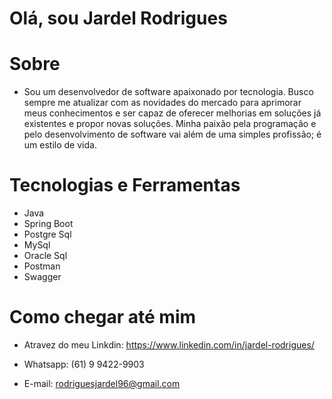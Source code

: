 # Olá, sou Jardel Rodrigues

# Sobre
- Sou um desenvolvedor de software apaixonado por tecnologia. Busco sempre me atualizar com as novidades do mercado para aprimorar meus conhecimentos e ser capaz de oferecer melhorias em soluções já existentes e propor novas soluções. Minha paixão pela programação e pelo desenvolvimento de software vai além de uma simples profissão; é um estilo de vida.

# Tecnologias e Ferramentas
- Java
- Spring Boot
- Postgre Sql
- MySql
- Oracle Sql
- Postman
- Swagger

# Como chegar até mim
- Atravez do meu Linkdin: https://www.linkedin.com/in/jardel-rodrigues/

- Whatsapp: (61) 9 9422-9903

- E-mail: rodriguesjardel96@gmail.com

